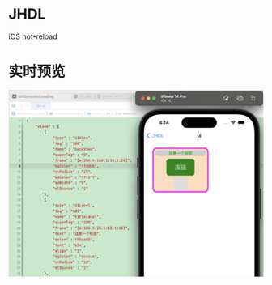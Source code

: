 # JHDL
iOS hot-reload

# 实时预览
![image](https://github.com/xjh093/JHDL/blob/main/%E6%88%AA%E5%B1%8F2023-12-22%2016.14.51.png)

